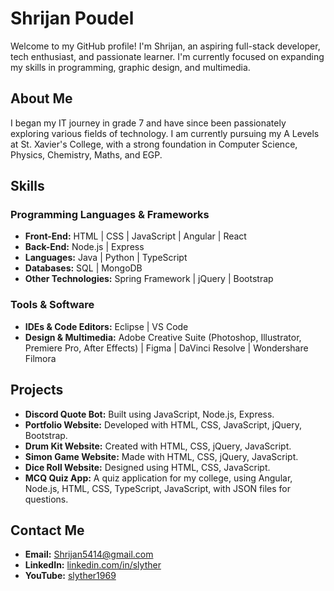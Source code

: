 # Shrijan Poudel

Welcome to my GitHub profile! I'm Shrijan, an aspiring full-stack developer, tech enthusiast, and passionate learner. I'm currently focused on expanding my skills in programming, graphic design, and multimedia.

## About Me

I began my IT journey in grade 7 and have since been passionately exploring various fields of technology. I am currently pursuing my A Levels at St. Xavier's College, with a strong foundation in Computer Science, Physics, Chemistry, Maths, and EGP.

## Skills

### Programming Languages & Frameworks
- **Front-End:** HTML | CSS | JavaScript | Angular | React
- **Back-End:** Node.js | Express
- **Languages:** Java | Python | TypeScript
- **Databases:** SQL | MongoDB
- **Other Technologies:** Spring Framework | jQuery | Bootstrap

### Tools & Software
- **IDEs & Code Editors:** Eclipse | VS Code
- **Design & Multimedia:** Adobe Creative Suite (Photoshop, Illustrator, Premiere Pro, After Effects) | Figma | DaVinci Resolve | Wondershare Filmora

## Projects

- **Discord Quote Bot:** Built using JavaScript, Node.js, Express.
- **Portfolio Website:** Developed with HTML, CSS, JavaScript, jQuery, Bootstrap.
- **Drum Kit Website:** Created with HTML, CSS, jQuery, JavaScript.
- **Simon Game Website:** Made with HTML, CSS, jQuery, JavaScript.
- **Dice Roll Website:** Designed using HTML, CSS, JavaScript.
- **MCQ Quiz App:** A quiz application for my college, using Angular, Node.js, HTML, CSS, TypeScript, JavaScript, with JSON files for questions.

## Contact Me

- **Email:** Shrijan5414@gmail.com
- **LinkedIn:** [linkedin.com/in/slyther](https://linkedin.com/in/slyther)
- **YouTube:** [slyther1969](https://youtube.com/@slyther1969)

